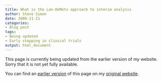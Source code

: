```yaml
---
title: What is the Lan-DeMets approach to interim analysis
author: Steve Simon
date: 2008-11-21
categories:
- Blog post
tags:
- Being updated
- Early stopping in clinical trials
output: html_document
---
```


This page is currently being updated from the earlier version of my website. Sorry that it is not yet fully available.

<!---More--->


You can find an [earlier version][sim1] of this page on my [original website][sim2].

[sim1]: http://www.pmean.com/08/LanDeMets.html
[sim2]: http://www.pmean.com/original_site.html
